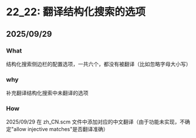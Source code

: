 # 22_22: 翻译结构化搜索的选项

## 2025/09/29

### What  
结构化搜索侧边栏的配置选项，一共六个，都没有被翻译（比如忽略字母大小写）

### why
补充翻译结构化搜索中未翻译的选项

### How
2025/09/29 在 zh_CN.scm 文件中添加对应的中文翻译（由于功能未实现，不确定"allow injective matches"是否翻译准确）
